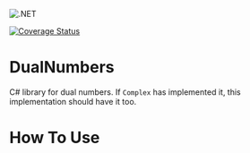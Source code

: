 ![.NET](https://github.com/Fixolito/DualNumbers/workflows/.NET/badge.svg)

[![Coverage Status](https://coveralls.io/repos/github/Fixolito/DualNumbers/badge.svg?branch=main)](https://coveralls.io/github/Fixolito/DualNumbers?branch=main)

# DualNumbers
C# library for dual numbers.
If ``Complex`` has implemented it, this implementation should have it too.

# How To Use

